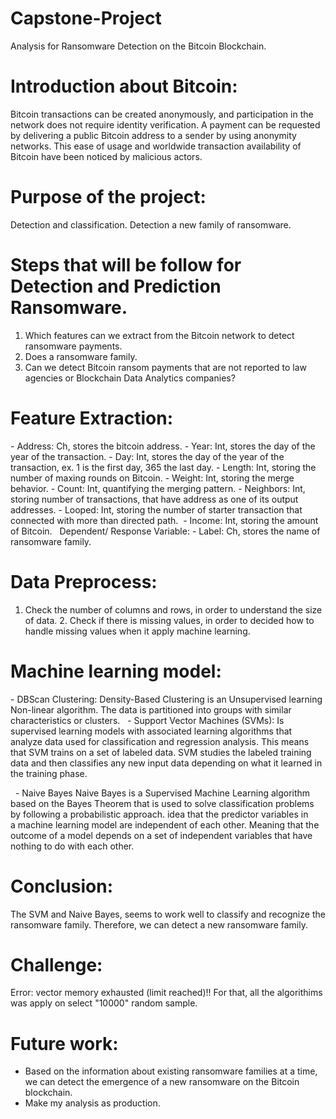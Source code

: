 # Capstone-Project
Analysis for Ransomware Detection on the Bitcoin Blockchain.

# Introduction about Bitcoin:
Bitcoin transactions can be created anonymously, and participation in the network does not require identity verification. A payment can be requested by delivering a public Bitcoin address to a sender by using anonymity networks.
This ease of usage and worldwide transaction availability of Bitcoin have been noticed by malicious actors.

# Purpose of the project:
Detection and classification.
Detection a new family of ransomware.

# Steps that will be follow for Detection and Prediction Ransomware.
1. Which features can we extract from the Bitcoin network to detect ransomware payments. 
2. Does a ransomware family.
3. Can we detect Bitcoin ransom payments that are not reported to law agencies or Blockchain Data Analytics companies?

# Feature Extraction:
- Address: Ch, stores the bitcoin address.
- Year: Int, stores the day of the year of the transaction.
- Day: Int, stores the day of the year of the transaction, ex. 1 is the first day, 365 the last day.
- Length: Int, storing the number of maxing rounds on Bitcoin.
- Weight: Int, storing the merge behavior.
- Count: Int, quantifying the merging pattern.
- Neighbors: Int, storing number of transactions, that have address as one of its output addresses.
- Looped: Int, storing the number of starter transaction that connected with more than directed path. 
- Income: Int, storing the amount of Bitcoin.
 
 Dependent/ Response Variable:
- Label: Ch, stores the name of ransomware family.

# Data Preprocess:
1. Check the number of columns and rows, in order to understand the size of data.
2. Check if there is missing values, in order to decided how to handle missing values when it apply machine learning.

# Machine learning model:
- DBScan Clustering:
Density-Based Clustering is an Unsupervised learning Non-linear algorithm. The data is partitioned into groups with similar characteristics or clusters.
 
- Support Vector Machines (SVMs):
Is supervised learning models with associated learning algorithms that analyze data used for classification and regression analysis. This means that SVM trains on a set of labeled data. SVM studies the labeled training data and then classifies any new input data depending on what it learned in the training phase.

 
- Naive Bayes
Naive Bayes is a Supervised Machine Learning algorithm based on the Bayes Theorem that is used to solve classification problems  by following a probabilistic approach. idea that the predictor variables in a machine learning model are independent of each other. Meaning that the outcome of a model depends on a set of independent variables that have nothing to do with each other. 

# Conclusion:
The SVM and Naive Bayes, seems to work well to classify and recognize the ransomware family. Therefore, we can detect a new ransomware family.


# Challenge:
 Error: vector memory exhausted (limit reached)!!
 For that, all the algorithims was apply on select "10000" random sample.
 
# Future work:
- Based on the information about existing ransomware families at a time, we can detect the emergence of a new ransomware on the Bitcoin blockchain.
- Make my analysis as production.
